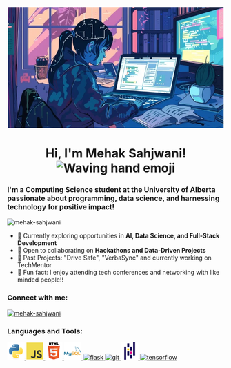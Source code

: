 <div align="center">
  <img src="mehakcartoonimage.webp" alt="Cartoon Image of Mehak" width="500"/>
</div>

<h1 align="center">Hi, I'm Mehak Sahjwani!<img src="waving-hand_medium-dark-skin-tone_1f44b-1f3fe_1f3fe.gif" alt="Waving hand emoji" width="40" height="40"></h1>
<h3 align="left">I'm a Computing Science student at the University of Alberta passionate about programming, data science, and harnessing technology for positive impact!</h3>

<p align="left">
  <img src="https://komarev.com/ghpvc/?username=mehak-sahjwani&label=Profile%20Reads&color=ffb8f2&style=flat-square" alt="mehak-sahjwani" />
</p>

<ul>
  <li>🔗 Currently exploring opportunities in <strong>AI, Data Science, and Full-Stack Development</strong></li>
  <li>🔄 Open to collaborating on <strong>Hackathons and Data-Driven Projects</strong></li>
  <li>🔖 Past Projects: "Drive Safe", "VerbaSync" and currently working on TechMentor</li>
  <li>🤩 Fun fact: I enjoy attending tech conferences and networking with like minded people!!</li>
</ul>

<h3 align="left">Connect with me:</h3>
<p align="left">
  <a href="[https://linkedin.com/in/mehak-sahjwani](https://www.linkedin.com/in/mehak-sahjwani/)" target="blank">
    <img align="center" src="https://raw.githubusercontent.com/rahuldkjain/github-profile-readme-generator/master/src/images/icons/Social/linked-in-alt.svg" alt="mehak-sahjwani" height="30" width="40" />
  </a>
</p>

<h3 align="left">Languages and Tools:</h3>
<p align="left">
  <a href="https://www.python.org" target="_blank" rel="noreferrer">
    <img src="https://raw.githubusercontent.com/devicons/devicon/master/icons/python/python-original.svg" alt="python" width="40" height="40"/>
  </a>
  <a href="https://developer.mozilla.org/en-US/docs/Web/JavaScript" target="_blank" rel="noreferrer">
    <img src="https://raw.githubusercontent.com/devicons/devicon/master/icons/javascript/javascript-original.svg" alt="javascript" width="40" height="40"/>
  </a>
  <a href="https://www.w3.org/html/" target="_blank" rel="noreferrer">
    <img src="https://raw.githubusercontent.com/devicons/devicon/master/icons/html5/html5-original-wordmark.svg" alt="html5" width="40" height="40"/>
  </a>
  <a href="https://www.mysql.com/" target="_blank" rel="noreferrer">
    <img src="https://raw.githubusercontent.com/devicons/devicon/master/icons/mysql/mysql-original-wordmark.svg" alt="mysql" width="40" height="40"/>
  </a>
  <a href="https://flask.palletsprojects.com/" target="_blank" rel="noreferrer">
    <img src="https://uxwing.com/wp-content/themes/uxwing/download/brands-and-social-media/flask-logo-icon.png" alt="flask" width="40" height="40"/>
  </a>
  <a href="https://git-scm.com/" target="_blank" rel="noreferrer">
    <img src="https://www.vectorlogo.zone/logos/git-scm/git-scm-icon.svg" alt="git" width="40" height="40"/>
  </a>
  <a href="https://pandas.pydata.org/" target="_blank" rel="noreferrer">
    <img src="https://raw.githubusercontent.com/devicons/devicon/2ae2a900d2f041da66e950e4d48052658d850630/icons/pandas/pandas-original.svg" alt="pandas" width="40" height="40"/>
  </a>
  <a href="https://www.tensorflow.org" target="_blank" rel="noreferrer">
    <img src="https://www.vectorlogo.zone/logos/tensorflow/tensorflow-icon.svg" alt="tensorflow" width="40" height="40"/>
  </a>
</p>
<p></p>
